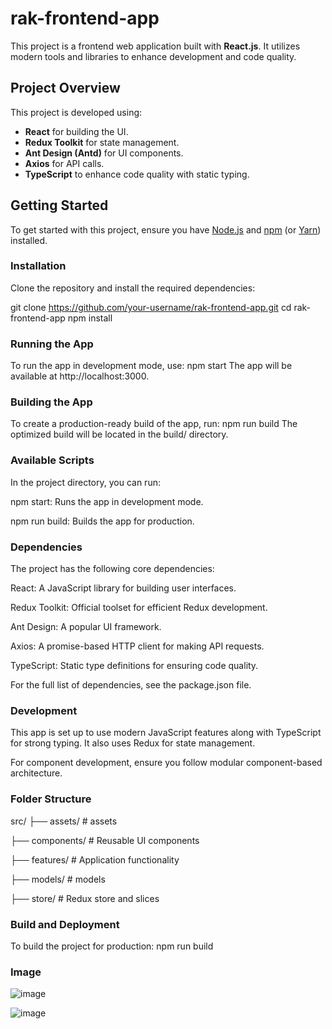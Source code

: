 # rak-frontend-app

This project is a frontend web application built with **React.js**. It utilizes modern tools and libraries to enhance development and code quality.

## Project Overview

This project is developed using:
- **React** for building the UI.
- **Redux Toolkit** for state management.
- **Ant Design (Antd)** for UI components.
- **Axios** for API calls.
- **TypeScript** to enhance code quality with static typing.

## Getting Started

To get started with this project, ensure you have [Node.js](https://nodejs.org/) and [npm](https://www.npmjs.com/) (or [Yarn](https://yarnpkg.com/)) installed.

### Installation

Clone the repository and install the required dependencies:

git clone https://github.com/your-username/rak-frontend-app.git
cd rak-frontend-app
npm install

### Running the App
To run the app in development mode, use:
npm start
The app will be available at http://localhost:3000.

### Building the App
To create a production-ready build of the app, run:
npm run build
The optimized build will be located in the build/ directory.

### Available Scripts

In the project directory, you can run:

npm start: Runs the app in development mode.

npm run build: Builds the app for production.

### Dependencies

The project has the following core dependencies:

React: A JavaScript library for building user interfaces.

Redux Toolkit: Official toolset for efficient Redux development.

Ant Design: A popular UI framework.

Axios: A promise-based HTTP client for making API requests.

TypeScript: Static type definitions for ensuring code quality.

For the full list of dependencies, see the package.json file.

### Development

This app is set up to use modern JavaScript features along with TypeScript for strong typing. It also uses Redux for state management.

For component development, ensure you follow modular component-based architecture.

### Folder Structure

src/
├── assets/       # assets

├── components/   # Reusable UI components

├── features/     # Application functionality

├── models/       # models

├── store/        # Redux store and slices

### Build and Deployment

To build the project for production:
npm run build

### Image

 ![image](https://github.com/user-attachments/assets/5d68f717-593f-488a-8468-6b92c8b0b48f)

 ![image](https://github.com/user-attachments/assets/d572fc59-cc4a-44ea-aac9-476df7d09a16)


